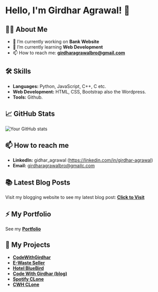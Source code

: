 # Hello, I'm Girdhar Agrawal! 👋

## 👨‍💻 About Me

- 🔭 I’m currently working on **Bank Website**
- 🌱 I’m currently learning **Web Development**
- 📫 How to reach me: **girdharagrawalbro@gmail.com**

## 🛠 Skills

- **Languages:** Python, JavaScript, C++, C etc.
- **Web Development:** HTML, CSS, Bootstrap also the Wordpress.
- **Tools:** Github.

## 📈 GitHub Stats

![Your GitHub stats](https://github-readme-stats.vercel.app/api?username=yourusername&show_icons=true&theme=radical)

## 📫 How to reach me


- **LinkedIn:** gidhar_agrawal (https://linkedin.com/in/girdhar-agrawal)
- **Email:** girdharagrawalbro@gmailc.com

## 📚 Latest Blog Posts
Visit my blogging website to see my latest blog post: **[Click to Visit](https://codewithgirdhar.great-site.net)**

## ⚡ My Portfolio 
See my **[Portfolio](http://girdharagrawal.great-site.net)**

##  🔭 My Projects
- **[CodeWithGirdhar](https://codewithgirdhar.great-site.net)**
- **[E-Waste Seller](http://e-waste.great-site.net/)**
- **[Hotel BlueBird](http://hotelbluebird.great-site.net/?i=1)**
- **[Code With Girdhar (blog)](http://girdharpersonalblog.great-site.net/?i=1)**
- **[Spotify CLone](http://spotify-girdhar.great-site.net/?i=1)**
- **[CWH CLone](https://codewithgirdhar.netlify.app/)**

